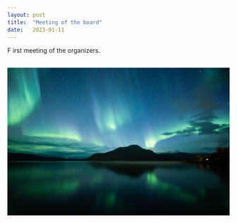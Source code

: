 ```yaml
---
layout: post
title:  "Meeting of the board"
date:   2023-01-11
---
```


<p class="intro"><span class="dropcap"> F</span> irst meeting of the organizers.</p>
<br>
<img src="/assets/img/touring.jpg" alt=""> 
